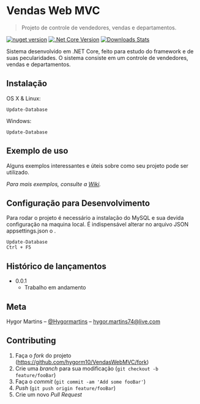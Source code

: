 # Vendas Web MVC
> Projeto de controle de vendedores, vendas e departamentos.

[![nuget version][nuget-image]][nuget-url]
[![.Net Core Version][core-image]][core-url]
[![Downloads Stats][downs-image]][downs-url]

Sistema desenvolvido em .NET Core, feito para estudo do framework e de suas pecularidades. 
O sistema consiste em um controle de vendedores, vendas e departamentos.

## Instalação

OS X & Linux:

```nuget
Update-Database
```

Windows:

```nuget
Update-Database
```

## Exemplo de uso

Alguns exemplos interessantes e úteis sobre como seu projeto pode ser utilizado. 

_Para mais exemplos, consulte a [Wiki][wiki]._ 

## Configuração para Desenvolvimento

Para rodar o projeto é necessário a instalação do MySQL e sua devida configuração na maquina local.
É indispensável alterar no arquivo JSON appsettings.json o <userid> <password>. 

```nuget
Update-Database
Ctrl + F5
```

## Histórico de lançamentos

* 0.0.1
    * Trabalho em andamento

## Meta

Hygor Martins – [@Hygormartins](https://www.linkedin.com/in/hygormartins/) – hygor.martins74@live.com

## Contributing

1. Faça o _fork_ do projeto (<https://github.com/hygorm10/VendasWebMVC/fork>)
2. Crie uma _branch_ para sua modificação (`git checkout -b feature/fooBar`)
3. Faça o _commit_ (`git commit -am 'Add some fooBar'`)
4. _Push_ (`git push origin feature/fooBar`)
5. Crie um novo _Pull Request_

[nuget-image]: https://img.shields.io/nuget/v/Microsoft.AspNet.Mvc
[nuget-url]: https://www.nuget.org/stats
[core-image]: https://img.shields.io/nuget/v/Microsoft.AspNetCore.Mvc?label=.Net%20Core
[core-url]: https://dotnet.microsoft.com/download/dotnet-core
[downs-image]: https://img.shields.io/nuget/dt/Microsoft.AspNetCore.Mvc
[downs-url]: https://www.nuget.org/downloads
[wiki]: https://github.com/hygorm10/VendasWebMVC/wiki
